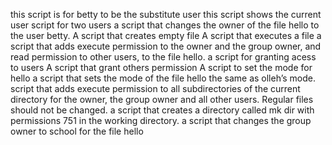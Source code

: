  this script is for betty to be the substitute user
this script shows the current user
script for two users
a  script that changes the owner of the file hello to the user betty.
A script that creates empty file
A script that executes a file
a script that adds execute permission to the owner and the group owner, and read permission to other users, to the file hello.
a script for granting acess to users
A script that grant others permission
A script to set the mode for hello
a script that sets the mode of the file hello the same as olleh’s mode.
 script that adds execute permission to all subdirectories of the current directory for the owner, the group owner and all other users. Regular files should not be changed.
a script that creates a directory called mk dir with permissions 751 in the working directory.
 a script that changes the group owner to school for the file hello
